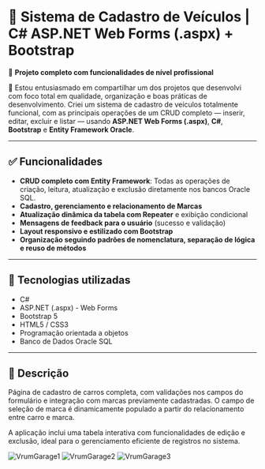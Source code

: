 # 🚗 Sistema de Cadastro de Veículos | C# ASP.NET Web Forms (.aspx) + Bootstrap

🔧 **Projeto completo com funcionalidades de nível profissional**

📢 Estou entusiasmado em compartilhar um dos projetos que desenvolvi com foco total em qualidade, organização e boas práticas de desenvolvimento. Criei um sistema de cadastro de veículos totalmente funcional, com as principais operações de um CRUD completo — inserir, editar, excluir e listar — usando **ASP.NET Web Forms (.aspx)**, **C#**, **Bootstrap** e **Entity Framework Oracle**.

---

## ✅ Funcionalidades

- **CRUD completo com Entity Framework**: Todas as operações de criação, leitura, atualização e exclusão diretamente nos bancos Oracle SQL.
- **Cadastro, gerenciamento e relacionamento de Marcas**
- **Atualização dinâmica da tabela com Repeater** e exibição condicional
- **Mensagens de feedback para o usuário** (sucesso e validação)
- **Layout responsivo e estilizado com Bootstrap**
- **Organização seguindo padrões de nomenclatura, separação de lógica e reuso de métodos**

---

## 🚀 Tecnologias utilizadas

- C#
- ASP.NET (.aspx) - Web Forms
- Bootstrap 5
- HTML5 / CSS3
- Programação orientada a objetos
- Banco de Dados Oracle SQL

---

## 📄 Descrição

Página de cadastro de carros completa, com validações nos campos do formulário e integração com marcas previamente cadastradas. O campo de seleção de marca é dinamicamente populado a partir do relacionamento entre carro e marca.

A aplicação inclui uma tabela interativa com funcionalidades de edição e exclusão, ideal para o gerenciamento eficiente de registros no sistema.


![VrumGarage1](https://github.com/user-attachments/assets/dbd38646-52dc-42f6-8d2c-dfe4d6aa886d)
![VrumGarage2](https://github.com/user-attachments/assets/df7d33ca-14e5-4c7c-83de-70e4e771176c)
![VrumGarage3](https://github.com/user-attachments/assets/5df97f5d-fa90-432f-ba7b-f68784912888)
